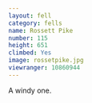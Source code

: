 ```yaml
---
layout: fell
category: fells
name: Rossett Pike
number: 115
height: 651
climbed: Yes
image: rossetpike.jpg
viewranger: 10860944
---
```

A windy one.
